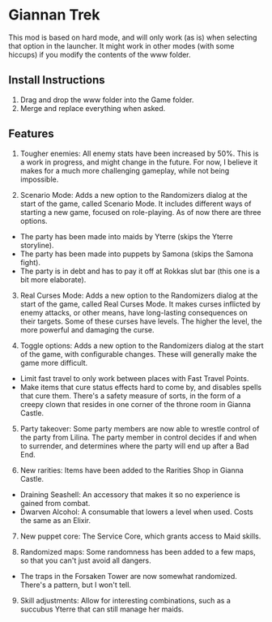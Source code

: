 # Giannan Trek

This mod is based on hard mode, and will only work (as is) when selecting that option in the launcher. 
It might work in other modes (with some hiccups) if you modify the contents of the www folder.

## Install Instructions

1. Drag and drop the www folder into the Game folder.
2. Merge and replace everything when asked.

## Features

1. Tougher enemies: All enemy stats have been increased by 50%. This is a work in progress, and might change in the future. For now, I believe it makes for a much more challenging gameplay, while not being impossible.

2. Scenario Mode: Adds a new option to the Randomizers dialog at the start of the game, called Scenario Mode. It includes different ways of starting a new game, focused on role-playing. As of now there are three options.
   
- The party has been made into maids by Yterre (skips the Yterre storyline).
- The party has been made into puppets by Samona (skips the Samona fight).
- The party is in debt and has to pay it off at Rokkas slut bar (this one is a bit more elaborate).

3. Real Curses Mode: Adds a new option to the Randomizers dialog at the start of the game, called Real Curses Mode. It makes curses inflicted by enemy attacks, or other means, have long-lasting consequences on their targets. Some of these curses have levels. The higher the level, the more powerful and damaging the curse.

4. Toggle options: Adds a new option to the Randomizers dialog at the start of the game, with configurable changes. These will generally make the game more difficult.
 
- Limit fast travel to only work between places with Fast Travel Points.
- Make items that cure status effects hard to come by, and disables spells that cure them. There's a safety measure of sorts, in the form of a creepy clown that resides in one corner of the throne room in Gianna Castle.

5. Party takeover: Some party members are now able to wrestle control of the party from Lilina. The party member in control decides if and when to surrender, and determines where the party will end up after a Bad End.

6. New rarities: Items have been added to the Rarities Shop in Gianna Castle.
 
- Draining Seashell: An accessory that makes it so no experience is gained from combat.
- Dwarven Alcohol: A consumable that lowers a level when used. Costs the same as an Elixir.

7. New puppet core: The Service Core, which grants access to Maid skills.

8. Randomized maps: Some randomness has been added to a few maps, so that you can't just avoid all dangers.

- The traps in the Forsaken Tower are now somewhat randomized. There's a pattern, but I won't tell.

9. Skill adjustments: Allow for interesting combinations, such as a succubus Yterre that can still manage her maids.

